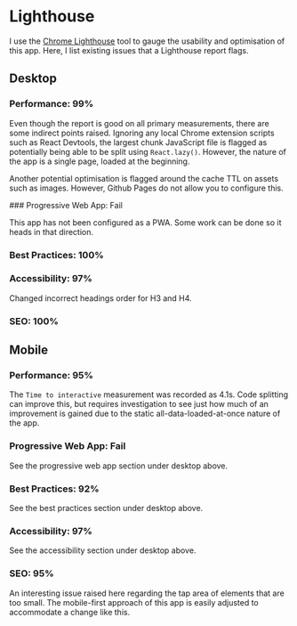 # Lighthouse

I use the [Chrome Lighthouse](https://developers.google.com/web/tools/lighthouse) tool to gauge the usability and optimisation of this app. Here, I list existing issues that a Lighthouse report flags.

## Desktop

### Performance: 99%

Even though the report is good on all primary measurements, there are some indirect points raised. Ignoring any local Chrome extension scripts such as React Devtools, the largest chunk JavaScript file is flagged as potentially being able to be split using `React.lazy()`. However, the nature of the app is a single page, loaded at the beginning.

Another potential optimisation is flagged around the cache TTL on assets such as images. However, Github Pages do not allow you to configure this.

### Progressive Web App: Fail

This app has not been configured as a PWA. Some work can be done so it heads in that direction.

### Best Practices: 100%

### Accessibility: 97%

Changed incorrect headings order for H3 and H4.

### SEO: 100%

## Mobile

### Performance: 95%

The `Time to interactive` measurement was recorded as 4.1s. Code splitting can improve this, but requires investigation to see just how much of an improvement is gained due to the static all-data-loaded-at-once nature of the app.

### Progressive Web App: Fail

See the progressive web app section under desktop above.

### Best Practices: 92%

See the best practices section under desktop above.

### Accessibility: 97%

See the accessibility section under desktop above.

### SEO: 95%

An interesting issue raised here regarding the tap area of elements that are too small. The mobile-first approach of this app is easily adjusted to accommodate a change like this.
